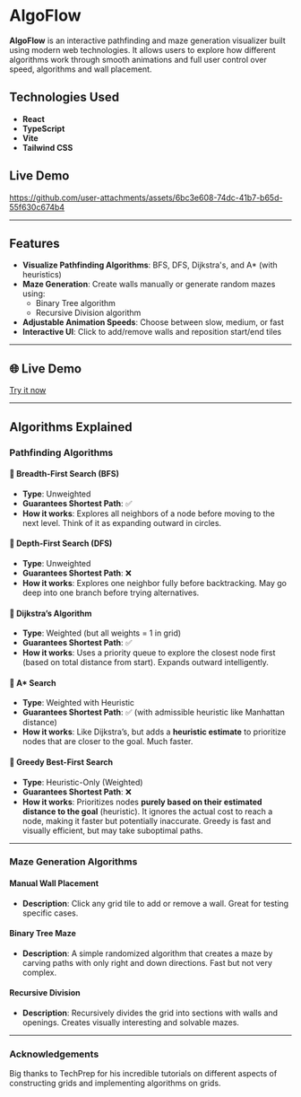 # AlgoFlow

**AlgoFlow** is an interactive pathfinding and maze generation visualizer built using modern web technologies. It allows users to explore how different algorithms work through smooth animations and full user control over speed, algorithms and wall placement.

## Technologies Used

- **React**
- **TypeScript**
- **Vite**
- **Tailwind CSS**

## Live Demo
https://github.com/user-attachments/assets/6bc3e608-74dc-41b7-b65d-55f630c674b4

---

## Features

- **Visualize Pathfinding Algorithms**: BFS, DFS, Dijkstra's, and A* (with heuristics)
- **Maze Generation**: Create walls manually or generate random mazes using:
  - Binary Tree algorithm
  - Recursive Division algorithm
- **Adjustable Animation Speeds**: Choose between slow, medium, or fast
- **Interactive UI**: Click to add/remove walls and reposition start/end tiles

---

## 🌐 Live Demo

[Try it now](https://algoflow-patricka.netlify.app/)

---

## Algorithms Explained

### Pathfinding Algorithms

#### 🔹 Breadth-First Search (BFS)
- **Type**: Unweighted
- **Guarantees Shortest Path**: ✅
- **How it works**: Explores all neighbors of a node before moving to the next level. Think of it as expanding outward in circles.

#### 🔹 Depth-First Search (DFS)
- **Type**: Unweighted
- **Guarantees Shortest Path**: ❌
- **How it works**: Explores one neighbor fully before backtracking. May go deep into one branch before trying alternatives.

#### 🔹 Dijkstra’s Algorithm
- **Type**: Weighted (but all weights = 1 in grid)
- **Guarantees Shortest Path**: ✅
- **How it works**: Uses a priority queue to explore the closest node first (based on total distance from start). Expands outward intelligently.

#### 🔹 A* Search
- **Type**: Weighted with Heuristic
- **Guarantees Shortest Path**: ✅ (with admissible heuristic like Manhattan distance)
- **How it works**: Like Dijkstra’s, but adds a **heuristic estimate** to prioritize nodes that are closer to the goal. Much faster.

#### 🔹 Greedy Best-First Search  
- **Type**: Heuristic-Only (Weighted)  
- **Guarantees Shortest Path**: ❌  
- **How it works**: Prioritizes nodes **purely based on their estimated distance to the goal** (heuristic). It ignores the actual cost to reach a node, making it faster but potentially inaccurate. Greedy is fast and visually efficient, but may take suboptimal paths. 


---

### Maze Generation Algorithms

#### Manual Wall Placement
- **Description**: Click any grid tile to add or remove a wall. Great for testing specific cases.

#### Binary Tree Maze
- **Description**: A simple randomized algorithm that creates a maze by carving paths with only right and down directions. Fast but not very complex.

#### Recursive Division
- **Description**: Recursively divides the grid into sections with walls and openings. Creates visually interesting and solvable mazes.

---

### Acknowledgements

Big thanks to TechPrep for his incredible tutorials on different aspects of constructing grids and implementing algorithms on grids.
